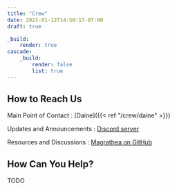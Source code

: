 ```yaml
---
title: "Crew"
date: 2021-01-12T14:50:17-07:00
draft: true

_build:
    render: true
cascade:
    _build:
        render: false
        list: true
---
```

## How to Reach Us

Main Point of Contact
:   [Daine]({{< ref "/crew/daine" >}})

Updates and Announcements
:   [Discord server](https://discord.gg/JN3KQ2D)

Resources and Discussions
:   [Magrathea on GitHub](https://github.com/rp-magrathea)

## How Can You Help?

TODO
